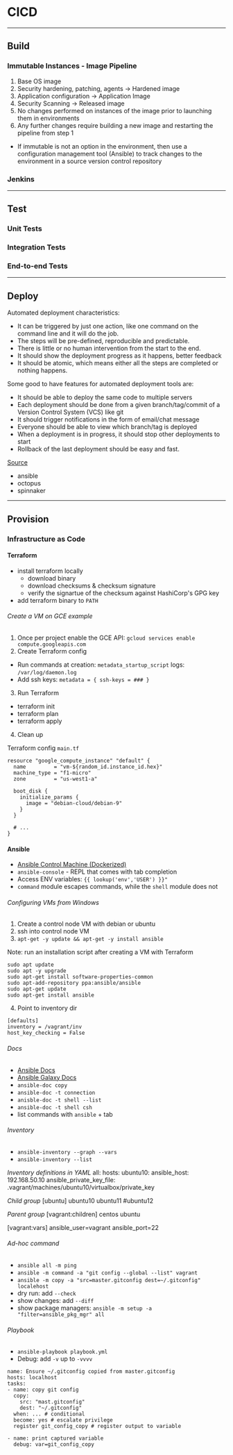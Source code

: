 # CICD

---
## Build

### Immutable Instances - Image Pipeline
1. Base OS image
2. Security hardening, patching, agents -> Hardened image
3. Application configuration -> Application Image
4. Security Scanning -> Released image
5. No changes performed on instances of the image prior to launching them in environments
6. Any further changes require building a new image and restarting the pipeline from step 1

- If immutable is not an option in the environment, then use a configuration management tool (Ansible) to track changes to the environment in a source version control repository

### Jenkins

---
## Test

### Unit Tests

### Integration Tests

### End-to-end Tests

---
## Deploy
Automated deployment characteristics:

- It can be triggered by just one action, like one command on the command line and it will do the job.
- The steps will be pre-defined, reproducible and predictable.
- There is little or no human intervention from the start to the end.
- It should show the deployment progress as it happens, better feedback
- It should be atomic, which means either all the steps are completed or nothing happens.

Some good to have features for automated deployment tools are:

- It should be able to deploy the same code to multiple servers
- Each deployment should be done from a given branch/tag/commit of a Version Control System (VCS) like git
- It should trigger notifications in the form of email/chat message
- Everyone should be able to view which branch/tag is deployed
- When a deployment is in progress, it should stop other deployments to start
- Rollback of the last deployment should be easy and fast.

[Source](https://dev.to/geshan/the-best-automated-deployment-tool-is-the-one-that-fits-your-needs-3o8)

- ansible
- octopus
- spinnaker

---
## Provision

### Infrastructure as Code

#### Terraform
- install terraform locally
  - download binary
  - download checksums & checksum signature
  - verify the signartue of the checksum against HashiCorp's GPG key
- add terraform binary to `PATH`

###### Create a VM on GCE example
1. Once per project enable the GCE API: `gcloud services enable compute.googleapis.com`
2. Create Terraform config
  - Run commands at creation: `metadata_startup_script` logs: `/var/log/daemon.log`
  - Add ssh keys: `metadata = { ssh-keys = ### }`
3. Run Terraform
  - terraform init
  - terraform plan
  - terraform apply
4. Clean up

Terraform config `main.tf`
```
resource "google_compute_instance" "default" {
  name         = "vm-${random_id.instance_id.hex}"
  machine_type = "f1-micro"
  zone         = "us-west1-a"

  boot_disk {
    initialize_params {
      image = "debian-cloud/debian-9"
    }
  }

  # ...
}
```


#### Ansible
- [Ansible Control Machine (Dockerized)](https://github.com/jmal98/ansiblecm)
- `ansible-console` - REPL that comes with tab completion
- Access ENV variables: `{{ lookup('env','USER') }}"`
- `command` module escapes commands, while the `shell` module does not

###### Configuring VMs from Windows
1. Create a control node VM with debian or ubuntu
2. ssh into control node VM
3. `apt-get -y update && apt-get -y install ansible`

Note: run an installation script after creating a VM with Terraform
```
sudo apt update
sudo apt -y upgrade
sudo apt-get install software-properties-common
sudo apt-add-repository ppa:ansible/ansible
sudo apt-get update
sudo apt-get install ansible
```

4. Point to inventory dir
```
[defaults]
inventory = /vagrant/inv
host_key_checking = False
```


###### Docs
- [Ansible Docs](https://docs.ansible.com)
- [Ansible Galaxy Docs](https://galaxy.ansible.com/docs)
- `ansible-doc copy`
- `ansible-doc -t connection`
- `anisble-doc -t shell --list`
- `ansible-doc -t shell csh`
- list commands with `ansible` + tab

###### Inventory
- `ansible-inventory --graph --vars`
- `ansible-inventory --list`

*Inventory definitions in YAML*
all:
  hosts:
    ubuntu10:
      ansible_host: 192.168.50.10
      ansible_private_key_file: .vagrant/machines/ubuntu10/virtualbox/private_key

*Child group*
[ubuntu]
ubuntu10
ubuntu11
#ubuntu12

*Parent group*
[vagrant:children]
centos
ubuntu

[vagrant:vars]
ansible_user=vagrant
ansible_port=22


###### Ad-hoc command
- `ansible all -m ping`
- `ansible -m command -a "git config --global --list" vagrant`
- `ansible -m copy -a "src=master.gitconfig dest=~/.gitconfig" localehost`
- dry run: add `--check`
- show changes: add `--diff`
- show package managers: `ansible -m setup -a "filter=ansible_pkg_mgr" all`

###### Playbook
- `ansible-playbook playbook.yml`
- Debug: add `-v` up to `-vvvv`

```
name: Ensure ~/.gitconfig copied from master.gitconfig
hosts: localhost
tasks:
- name: copy git config
  copy:
    src: "mast.gitconfig"
    dest: "~/.gitconfig"
  when: ... # conditional
  become: yes # escalate privilege
  register git_config_copy # register output to variable

- name: print captured variable
  debug: var=git_config_copy
```
